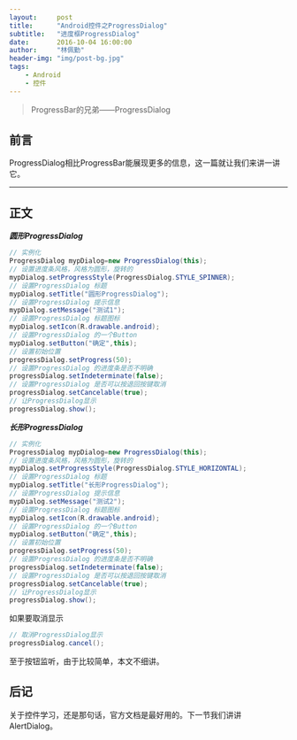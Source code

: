 ```yaml
---
layout:     post
title:      "Android控件之ProgressDialog"
subtitle:   "进度框ProgressDialog"
date:       2016-10-04 16:00:00
author:     "林佩勤"
header-img: "img/post-bg.jpg"
tags:
    - Android
    - 控件
---
```


> ProgressBar的兄弟——ProgressDialog


## 前言

ProgressDialog相比ProgressBar能展现更多的信息，这一篇就让我们来讲一讲它。

---

## 正文

***圆形ProgressDialog***

```java
// 实例化
ProgressDialog mypDialog=new ProgressDialog(this);
// 设置进度条风格，风格为圆形，旋转的
mypDialog.setProgressStyle(ProgressDialog.STYLE_SPINNER);
// 设置ProgressDialog 标题
mypDialog.setTitle("圆形ProgressDialog");
// 设置ProgressDialog 提示信息
mypDialog.setMessage("测试1");
// 设置ProgressDialog 标题图标
mypDialog.setIcon(R.drawable.android);
// 设置ProgressDialog 的一个Button
mypDialog.setButton("确定",this);
// 设置初始位置
progressDialog.setProgress(50);
// 设置ProgressDialog 的进度条是否不明确
progressDialog.setIndeterminate(false);
// 设置ProgressDialog 是否可以按退回按键取消
progressDialog.setCancelable(true);
// 让ProgressDialog显示
progressDialog.show();
```

***长形ProgressDialog***

```java
// 实例化
ProgressDialog mypDialog=new ProgressDialog(this);
// 设置进度条风格，风格为圆形，旋转的
mypDialog.setProgressStyle(ProgressDialog.STYLE_HORIZONTAL);
// 设置ProgressDialog 标题
mypDialog.setTitle("长形ProgressDialog");
// 设置ProgressDialog 提示信息
mypDialog.setMessage("测试2");
// 设置ProgressDialog 标题图标
mypDialog.setIcon(R.drawable.android);
// 设置ProgressDialog 的一个Button
mypDialog.setButton("确定",this);
// 设置初始位置
progressDialog.setProgress(50);
// 设置ProgressDialog 的进度条是否不明确
progressDialog.setIndeterminate(false);
// 设置ProgressDialog 是否可以按退回按键取消
progressDialog.setCancelable(true);
// 让ProgressDialog显示
progressDialog.show();
```

如果要取消显示

```java
// 取消ProgressDialog显示
progressDialog.cancel();
```

至于按钮监听，由于比较简单，本文不细讲。

## 后记

关于控件学习，还是那句话，官方文档是最好用的。下一节我们讲讲AlertDialog。
